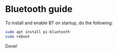 # Bluetooth guide

To install and enable BT on startup, do the following: 

```bash
sudo apt install pi-bluetooth 
sudo reboot
```

Done!